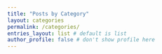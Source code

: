 ```yaml
---
title: "Posts by Category"
layout: categories
permalink: /categories/
entries_layout: list # default is list
author_profile: false # don't show profile here
---
```

